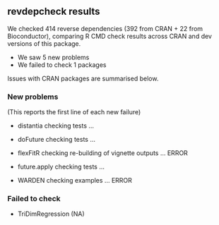 ## revdepcheck results

We checked 414 reverse dependencies (392 from CRAN + 22 from Bioconductor), comparing R CMD check results across CRAN and dev versions of this package.

 * We saw 5 new problems
 * We failed to check 1 packages

Issues with CRAN packages are summarised below.

### New problems
(This reports the first line of each new failure)

* distantia
  checking tests ...

* doFuture
  checking tests ...

* flexFitR
  checking re-building of vignette outputs ... ERROR

* future.apply
  checking tests ...

* WARDEN
  checking examples ... ERROR

### Failed to check

* TriDimRegression (NA)
